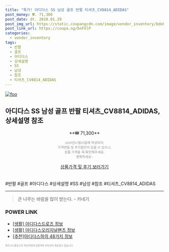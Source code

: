 ```yaml
--- 
title: "특가! 아디다스 SS 남성 골프 반팔 티셔츠_CV8814_ADIDAS" 
post_money: ₩. 71,300 
post_date: dt. 2020.01.29 
post_img_url: https://static.coupangcdn.com/image/vendor_inventory/bde0/a7d40d9b1b61727e4eca6e16d8715c8c0f9f1209c92963020489a804a6fa.jpg 
post_link_url: https://coupa.ng/bnFXlP 
categories: 
  - vendor_inventory 
tags: 
  - 반팔 
  - 골프 
  - 아디다스 
  - 상세설명 
  - SS 
  - 남성 
  - 참조 
  - 티셔츠_CV8814_ADIDAS 
--- 
```

[![foo](https://static.coupangcdn.com/image/vendor_inventory/bde0/a7d40d9b1b61727e4eca6e16d8715c8c0f9f1209c92963020489a804a6fa.jpg)](https://coupa.ng/bnFXlP) 

## 아디다스 SS 남성 골프 반팔 티셔츠_CV8814_ADIDAS, 상세설명 참조 
<p style="text-align: center;">**₩ 71,300**</p> 
<p style="text-align: center;"><span style="color: #898c8f; font-family: Georgia,Times,serif; font-size: 0.75em;">2020년01월29일에 작성되어, <br>가격변동 및 추가할인이 있을 수 있으니,<br> 상품 가격을 꼭!확인해주세요.<br>행복하세요~</span> 
</p>	 
<div markdown="0" style="text-align: center;"><a href="https://coupa.ng/bnFXlP" class="btn btn--success">상품가격 및 후기 보러가기</a></div> 
<br><br> 
  #반팔 #골프 #아디다스 #상세설명 #SS #남성 #참조 #티셔츠_CV8814_ADIDAS 
<hr> 

> 큰 나무는 바람을 많이 받는다. - 카네기 


### POWER LINK

* <a href="https://blog.naver.com/sakai111/221767994677" target="_blank"> [생활] 아디다스드로즈 정보 </a>
* <a href="https://blog.naver.com/fasyy4321/221761213503" target="_blank"> [생활] 아디다스오리지널팬츠 정보 </a>
* <a href="https://blog.naver.com/fasyy4321/221789433599" target="_blank">[추천]아디다스하의 48가지 정보</a>

<span style="color: #898c8f; font-family: Georgia,Times,serif; font-size: 0.55em;">파트너스활동으로 작성자에게 일정액의 커미션이 제공될수 있습니다.</span> 
